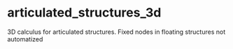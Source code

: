 # articulated_structures_3d
 3D calculus for articulated structures. Fixed nodes in floating structures not automatized

